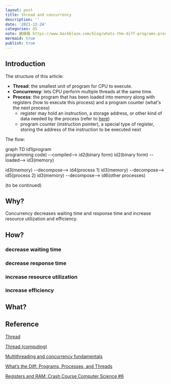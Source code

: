 ```yaml
---
layout: post
title: thread and concurrency
description: ''
date: '2021-12-24'
categories: OS
note: 繼續看 https://www.backblaze.com/blog/whats-the-diff-programs-processes-and-threads/ 的 Threads vs. Processes，把 data flow 畫出來。
mermaid: true
publish: true
---
```


## Introduction

The structure of this article:

* **Thread**: the smallest unit of program for CPU to execute.
* **Concurrency**: lets CPU perform multiple threads at the same time.
* **Process**: the program that has been loaded into memory along with registers (how to execute this process) and a program counter (what's the next process)
  * register may hold an instruction, a storage address, or other kind of data needed by the process (refer to [here](https://www.youtube.com/watch?v=fpnE6UAfbtU))
  * program counter (instruction pointer), a special type of register, storing the address of the instruction to be executed next

The flow:

<div class="mermaid">
graph TD
  id1(program <br> programming code) --compiled--> id2(binary form)
  id2(binary form) --loaded--> id3(memory)

  id3(memory) --decompose--> id4(process 1)
  id3(memory) --decompose--> id5(process 2)
  id3(memory) --decompose--> id6(other processes)
  


</div>

(to be continued)

## Why?

Concurrency decreases waiting time and response time and increase resource utilization and efficiency.

## How?

### decrease waiting time

### decrease response time

### increase resource utilization

### increase efficiency

## What?

## Reference

[Thread](https://www.computerhope.com/jargon/t/thread.htm)

[Thread (computing)](https://en.wikipedia.org/wiki/Thread_(computing))

[Multithreading and concurrency fundamentals](https://www.educative.io/blog/multithreading-and-concurrency-fundamentals)

[What’s the Diff: Programs, Processes, and Threads](https://www.backblaze.com/blog/whats-the-diff-programs-processes-and-threads/)

[Registers and RAM: Crash Course Computer Science #6](https://www.youtube.com/watch?v=fpnE6UAfbtU)
